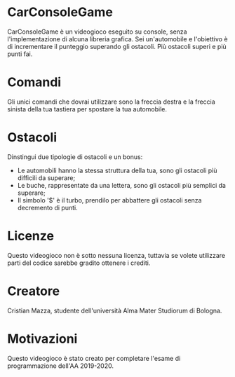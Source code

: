 # CarConsoleGame
CarConsoleGame è un videogioco eseguito su console, senza l'implementazione di alcuna libreria grafica.
Sei un'automobile e l'obiettivo è di incrementare il punteggio superando gli ostacoli.
Più ostacoli superi e più punti fai.

# Comandi
Gli unici comandi che dovrai utilizzare sono la freccia destra e la freccia sinista della tua tastiera
per spostare la tua automobile.

# Ostacoli
Dinstingui due tipologie di ostacoli e un bonus:
- Le automobili hanno la stessa struttura della tua, sono gli ostacoli più difficili da superare;
- Le buche, rappresentate da una lettera, sono gli ostacoli più semplici da superare;
- Il simbolo '$' è il turbo, prendilo per abbattere gli ostacoli senza decremento di punti.

# Licenze
Questo videogioco non è sotto nessuna licenza, tuttavia se volete utilizzare parti del codice sarebbe gradito ottenere i crediti.

# Creatore
Cristian Mazza, studente dell'università Alma Mater Studiorum di Bologna.

# Motivazioni
Questo videogioco è stato creato per completare l'esame di programmazione dell'AA 2019-2020.
